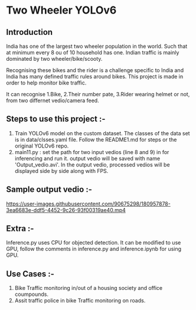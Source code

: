 # Two Wheeler YOLOv6
## Introduction

India has one of the largest two wheeler population in the world. Such that at minimum every 8 ou of 10 household has one. Indian traffic is mainly
dominated by two wheeler/bike/scooty.

Recognising these bikes and the rider is a challenge specific to India and India has many defined traffic rules around bikes. This project is made 
in order to help monitor bike traffic. 

It can recognise 
    1.Bike,
    2.Their number pate,
    3.Rider wearing helmet or not,
from two differnet vedio/camera feed.

## Steps to use this project :-

1. Train YOLOv6 model on the custom dataset. The classes of the data set is in data/clsses.yaml file. Follow the README1.md for steps or
    the original YOLOv6 repo.
2. main11.py : set the path for two input vedios (line 8 and 9) in for inferencing and run it. output vedio will be saved with name 'Output_vedio.avi'. 
    In the output vedio, processed vedios will be displayed side by side along with FPS.
    
## Sample output vedio :-    

https://user-images.githubusercontent.com/90675298/180957878-3ea6683e-ddf5-4452-9c26-93f00319ae40.mp4


## Extra :-

Inference.py uses CPU for objected detection. It can be modified to use GPU, follow the comments in inference.py and inference.ipynb for using GPU.


## Use Cases :-

1. Bike Traffic monitoring in/out of a housing society and office coumpounds.
2. Assit traffic police in bike Traffic monitoring on roads. 
